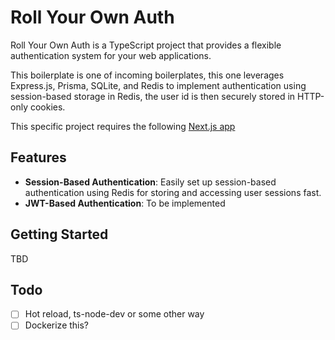 # Roll Your Own Auth

Roll Your Own Auth is a TypeScript project that provides a flexible authentication system for your web applications.

This boilerplate is one of incoming boilerplates, this one leverages Express.js, Prisma, SQLite, and Redis to implement authentication using session-based storage in Redis, the user id is then securely stored in HTTP-only cookies.

This specific project requires the following [Next.js app](https://github.com/smakosh/roll-your-own-auth/examples/rest-next)

## Features

- **Session-Based Authentication**: Easily set up session-based authentication using Redis for storing and accessing user sessions fast.
- **JWT-Based Authentication**: To be implemented

## Getting Started

TBD

## Todo

- [ ] Hot reload, ts-node-dev or some other way
- [ ] Dockerize this?
